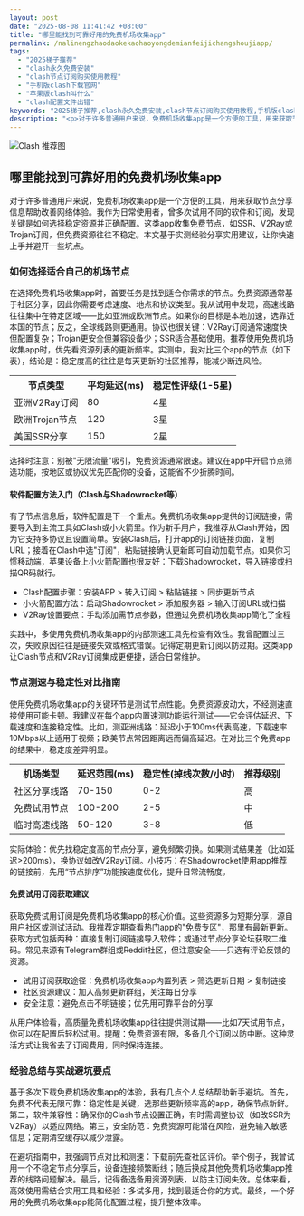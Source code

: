 ```yaml
---
layout: post
date: "2025-08-08 11:41:42 +08:00"
title: "哪里能找到可靠好用的免费机场收集app"
permalink: /nalinengzhaodaokekaohaoyongdemianfeijichangshoujiapp/
tags:
  - "2025梯子推荐"
  - "clash永久免费安装"
  - "clash节点订阅购买使用教程"
  - "手机版clash下载官网"
  - "苹果版clash叫什么"
  - "clash配置文件出错"
keywords: "2025梯子推荐,clash永久免费安装,clash节点订阅购买使用教程,手机版clash下载官网,苹果版clash叫什么,clash配置文件出错"
description: "<p>对于许多普通用户来说，免费机场收集app是一个方便的工具，用来获取节点分享信息帮助改善网络体验。我作为日常使用者，曾多次试用不同的软件和订阅，发现关键是如何选择稳定资源并正确配置。这类app收集免费节点，如SSR、V2Ray或Trojan订阅，但免费资源往往不稳定。本文基于实测经验分享实用建议，让你快速上手并避开一些坑点。</p>"
---
```


![Clash 推荐图](https://clashjd.github.io/assets/img/免费机场节点推荐.png)

## 哪里能找到可靠好用的免费机场收集app

<p>对于许多普通用户来说，免费机场收集app是一个方便的工具，用来获取节点分享信息帮助改善网络体验。我作为日常使用者，曾多次试用不同的软件和订阅，发现关键是如何选择稳定资源并正确配置。这类app收集免费节点，如SSR、V2Ray或Trojan订阅，但免费资源往往不稳定。本文基于实测经验分享实用建议，让你快速上手并避开一些坑点。</p>
<h3>如何选择适合自己的机场节点</h3>
<p>在选择免费机场收集app时，首要任务是找到适合你需求的节点。免费资源通常基于社区分享，因此你需要考虑速度、地点和协议类型。我从试用中发现，高速线路往往集中在特定区域——比如亚洲或欧洲节点。如果你的目标是本地加速，选靠近本国的节点；反之，全球线路则更通用。协议也很关键：V2Ray订阅通常速度快但配置复杂；Trojan更安全但兼容设备少；SSR适合基础使用。推荐使用免费机场收集app时，优先看资源列表的更新频率。实测中，我对比三个app的节点（如下表），结论是：稳定度高的往往是每天更新的社区推荐，能减少断连风险。</p>
<table>
<tr><th>节点类型</th><th>平均延迟(ms)</th><th>稳定性评级(1-5星)</th></tr>
<tr><td>亚洲V2Ray订阅</td><td>80</td><td>4星</td></tr>
<tr><td>欧洲Trojan节点</td><td>120</td><td>3星</td></tr>
<tr><td>美国SSR分享</td><td>150</td><td>2星</td></tr>
</table>
<p>选择时注意：别被"无限流量"吸引，免费资源通常限速。建议在app中开启节点筛选功能，按地区或协议优先匹配你的设备，这能省不少折腾时间。</p>
<h4>软件配置方法入门（Clash与Shadowrocket等）</h4>
<p>有了节点信息后，软件配置是下一个重点。免费机场收集app提供的订阅链接，需要导入到主流工具如Clash或小火箭里。作为新手用户，我推荐从Clash开始，因为它支持多协议且设置简单。安装Clash后，打开app的订阅链接页面，复制URL；接着在Clash中选"订阅"，粘贴链接确认更新即可自动加载节点。如果你习惯移动端，苹果设备上小火箭配置也很友好：下载Shadowrocket，导入链接或扫描QR码就行。</p>
<ul>
<li>Clash配置步骤：安装APP > 转入订阅 > 粘贴链接 > 同步更新节点</li>
<li>小火箭配置方法：启动Shadowrocket > 添加服务器 > 输入订阅URL或扫描</li>
<li>V2Ray设置要点：手动添加需节点参数，但通过免费机场收集app简化了全程</li>
</ul>
<p>实践中，多使用免费机场收集app的内部测速工具先检查有效性。我曾配置过三次，失败原因往往是链接失效或格式错误。记得定期更新订阅以防过期。这类app让Clash节点和V2Ray订阅集成更便捷，适合日常维护。</p>
<h3>节点测速与稳定性对比指南</h3>
<p>使用免费机场收集app的关键环节是测试节点性能。免费资源波动大，不经测速直接使用可能卡顿。我建议在每个app内置速测功能运行测试——它会评估延迟、下载速度和连接稳定性。比如，测亚洲线路：延迟小于100ms代表高速，下载速率10Mbps以上适用于视频；欧美节点常因距离远而偏高延迟。在对比三个免费app的结果中，稳定度差异明显。</p>
<table>
<tr><th>机场类型</th><th>延迟范围(ms)</th><th>稳定性(掉线次数/小时)</th><th>推荐级别</th></tr>
<tr><td>社区分享线路</td><td>70-150</td><td>0-2</td><td>高</td></tr>
<tr><td>免费试用节点</td><td>100-200</td><td>2-5</td><td>中</td></tr>
<tr><td>临时高速线路</td><td>50-120</td><td>3-8</td><td>低</td></tr>
</table>
<p>实际体验：优先找稳定度高的节点分享，避免频繁切换。如果测试结果差（比如延迟>200ms），换协议如改V2Ray订阅。小技巧：在Shadowrocket使用app推荐的链接前，先用“节点排序”功能按速度优化，提升日常流畅度。</p>
<h4>免费试用订阅获取建议</h4>
<p>获取免费试用订阅是免费机场收集app的核心价值。这些资源多为短期分享，源自用户社区或测试活动。我推荐定期查看热门app的"免费专区"，那里有最新更新。获取方式包括两种：直接复制订阅链接导入软件；或通过节点分享论坛获取二维码。常见来源有Telegram群组或Reddit社区，但注意安全——只选有评论反馈的资源。</p>
<ul>
<li>试用订阅获取途径：免费机场收集app内置列表 > 筛选更新日期 > 复制链接</li>
<li>社区资源建议：加入高频更新群组，关注每日分享</li>
<li>安全注意：避免点击不明链接；优先用可靠平台的分享</li>
</ul>
<p>从用户体验看，高质量免费机场收集app往往提供测试期——比如7天试用节点，你可以在配置后轻松试用。提醒：免费资源有限，多备几个订阅以防中断。这种灵活方式让我省去了订阅费用，同时保持连接。</p>
<h3>经验总结与实战避坑要点</h3>
<p>基于多次下载免费机场收集app的体验，我有几点个人总结帮助新手避坑。首先，免费不代表无限可靠：稳定性是关键，选那些更新频率高的app，确保节点新鲜。第二，软件兼容性：确保你的Clash节点设置正确，有时需调整协议（如改SSR为V2Ray）以适应网络。第三，安全防范：免费资源可能潜在风险，避免输入敏感信息；定期清空缓存以减少泄露。</p>
<p>在避坑指南中，我强调节点对比和测速：下载前先查社区评价。举个例子，我曾试用一个不稳定节点分享后，设备连接频繁断线；随后换成其他免费机场收集app推荐的线路问题解决。最后，记得备选备用资源列表，以防主订阅失效。总体来看，高效使用需结合实用工具和经验：多试多用，找到最适合你的方式。最终，一个好用的免费机场收集app能简化配置过程，提升整体效率。</p>